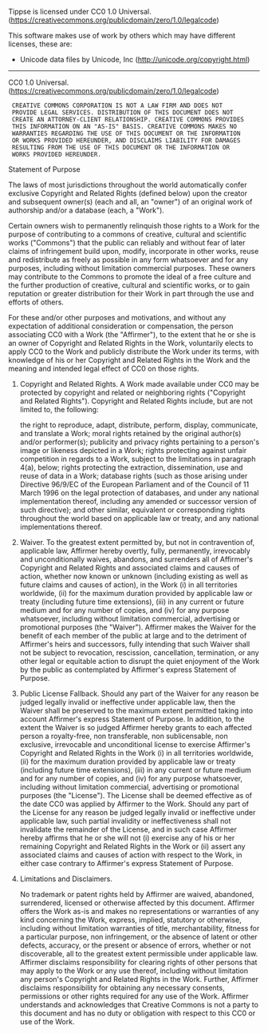 Tippse is licensed under CC0 1.0 Universal. (https://creativecommons.org/publicdomain/zero/1.0/legalcode)

This software makes use of work by others which may have different licenses, these are:
* Unicode data files by Unicode, Inc (http://unicode.org/copyright.html)

---

CC0 1.0 Universal. (https://creativecommons.org/publicdomain/zero/1.0/legalcode)

     CREATIVE COMMONS CORPORATION IS NOT A LAW FIRM AND DOES NOT
     PROVIDE LEGAL SERVICES. DISTRIBUTION OF THIS DOCUMENT DOES NOT
     CREATE AN ATTORNEY-CLIENT RELATIONSHIP. CREATIVE COMMONS PROVIDES
     THIS INFORMATION ON AN "AS-IS" BASIS. CREATIVE COMMONS MAKES NO
     WARRANTIES REGARDING THE USE OF THIS DOCUMENT OR THE INFORMATION
     OR WORKS PROVIDED HEREUNDER, AND DISCLAIMS LIABILITY FOR DAMAGES
     RESULTING FROM THE USE OF THIS DOCUMENT OR THE INFORMATION OR
     WORKS PROVIDED HEREUNDER.

Statement of Purpose

The laws of most jurisdictions throughout the world automatically
confer exclusive Copyright and Related Rights (defined below) upon the
creator and subsequent owner(s) (each and all, an "owner") of an
original work of authorship and/or a database (each, a "Work").

Certain owners wish to permanently relinquish those rights to a Work
for the purpose of contributing to a commons of creative, cultural and
scientific works ("Commons") that the public can reliably and without
fear of later claims of infringement build upon, modify, incorporate
in other works, reuse and redistribute as freely as possible in any
form whatsoever and for any purposes, including without limitation
commercial purposes. These owners may contribute to the Commons to
promote the ideal of a free culture and the further production of
creative, cultural and scientific works, or to gain reputation or
greater distribution for their Work in part through the use and
efforts of others.

For these and/or other purposes and motivations, and without any
expectation of additional consideration or compensation, the person
associating CC0 with a Work (the "Affirmer"), to the extent that he or
she is an owner of Copyright and Related Rights in the Work,
voluntarily elects to apply CC0 to the Work and publicly distribute
the Work under its terms, with knowledge of his or her Copyright and
Related Rights in the Work and the meaning and intended legal effect
of CC0 on those rights.

1. Copyright and Related Rights. A Work made available under CC0 may
be protected by copyright and related or neighboring rights
("Copyright and Related Rights"). Copyright and Related Rights
include, but are not limited to, the following:

    the right to reproduce, adapt, distribute, perform, display,
    communicate, and translate a Work; moral rights retained by the
    original author(s) and/or performer(s); publicity and privacy
    rights pertaining to a person's image or likeness depicted in a
    Work; rights protecting against unfair competition in regards to a
    Work, subject to the limitations in paragraph 4(a), below; rights
    protecting the extraction, dissemination, use and reuse of data in
    a Work; database rights (such as those arising under Directive
    96/9/EC of the European Parliament and of the Council of 11 March
    1996 on the legal protection of databases, and under any national
    implementation thereof, including any amended or successor version
    of such directive); and other similar, equivalent or corresponding
    rights throughout the world based on applicable law or treaty, and
    any national implementations thereof.

2. Waiver. To the greatest extent permitted by, but not in
contravention of, applicable law, Affirmer hereby overtly, fully,
permanently, irrevocably and unconditionally waives, abandons, and
surrenders all of Affirmer's Copyright and Related Rights and
associated claims and causes of action, whether now known or unknown
(including existing as well as future claims and causes of action), in
the Work (i) in all territories worldwide, (ii) for the maximum
duration provided by applicable law or treaty (including future time
extensions), (iii) in any current or future medium and for any number
of copies, and (iv) for any purpose whatsoever, including without
limitation commercial, advertising or promotional purposes (the
"Waiver"). Affirmer makes the Waiver for the benefit of each member of
the public at large and to the detriment of Affirmer's heirs and
successors, fully intending that such Waiver shall not be subject to
revocation, rescission, cancellation, termination, or any other legal
or equitable action to disrupt the quiet enjoyment of the Work by the
public as contemplated by Affirmer's express Statement of Purpose.

3. Public License Fallback. Should any part of the Waiver for any
reason be judged legally invalid or ineffective under applicable law,
then the Waiver shall be preserved to the maximum extent permitted
taking into account Affirmer's express Statement of Purpose. In
addition, to the extent the Waiver is so judged Affirmer hereby grants
to each affected person a royalty-free, non transferable, non
sublicensable, non exclusive, irrevocable and unconditional license to
exercise Affirmer's Copyright and Related Rights in the Work (i) in
all territories worldwide, (ii) for the maximum duration provided by
applicable law or treaty (including future time extensions), (iii) in
any current or future medium and for any number of copies, and (iv)
for any purpose whatsoever, including without limitation commercial,
advertising or promotional purposes (the "License"). The License shall
be deemed effective as of the date CC0 was applied by Affirmer to the
Work. Should any part of the License for any reason be judged legally
invalid or ineffective under applicable law, such partial invalidity
or ineffectiveness shall not invalidate the remainder of the License,
and in such case Affirmer hereby affirms that he or she will not (i)
exercise any of his or her remaining Copyright and Related Rights in
the Work or (ii) assert any associated claims and causes of action
with respect to the Work, in either case contrary to Affirmer's
express Statement of Purpose.

4. Limitations and Disclaimers.

    No trademark or patent rights held by Affirmer are waived,
    abandoned, surrendered, licensed or otherwise affected by this
    document.  Affirmer offers the Work as-is and makes no
    representations or warranties of any kind concerning the Work,
    express, implied, statutory or otherwise, including without
    limitation warranties of title, merchantability, fitness for a
    particular purpose, non infringement, or the absence of latent or
    other defects, accuracy, or the present or absence of errors,
    whether or not discoverable, all to the greatest extent
    permissible under applicable law.  Affirmer disclaims
    responsibility for clearing rights of other persons that may apply
    to the Work or any use thereof, including without limitation any
    person's Copyright and Related Rights in the Work. Further,
    Affirmer disclaims responsibility for obtaining any necessary
    consents, permissions or other rights required for any use of the
    Work.  Affirmer understands and acknowledges that Creative Commons
    is not a party to this document and has no duty or obligation with
    respect to this CC0 or use of the Work.

